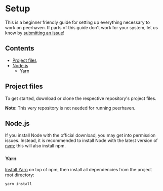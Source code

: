# Setup

This is a beginner friendly guide for setting up everything necessary to work on peerhaven.
If parts of this guide don't work for your system, let us know by [submitting an issue](CONTRIBUTING.md#submitting-issues)!

## Contents

- [Project files](#project-files)
- [Node.js](#nodejs)
  + [Yarn](#yarn)

## Project files

To get started, download or clone the respective repository's project files.

**Note**:
This very repository is not needed for running peerhaven.

## Node.js

If you install Node with the official download, you may get into permission issues.
Instead, it is recommended to install Node with the latest version of [nvm](https://github.com/nvm-sh/nvm); this will also install npm.

### Yarn

[Install Yarn](https://classic.yarnpkg.com/en/docs/install) on top of npm, then install all dependencies from the project root directory:

```bash
yarn install
```
